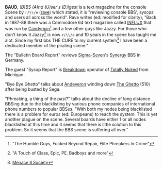 **BAUD**, _(B)BS (A)nd (U)ser's (D)igest_ is a text magazine for the console Scene by `r/\\/e` ([rave](https://demozoo.org/sceners/117460/)) which stated, it is "reviewing console BBS', sysops and users all across the world". Rave writes (ed: modified for clarity), "Back in 1987-88 there was a Commodore 64 text magazine called [INFLUX](https://demozoo.org/groups/130562/) that was run by [Candyman](https://demozoo.org/sceners/7422/)[^1] and a few other guys like Jazzy. For those who don't know it Jazzy[^2] is now `r/\\/e` and 10 years in the scene has taught me alot. Since my first bbs THE CURE to my current system[^3] I have been a dedicated member of the pirating scene."

The "Bulletin Board Report" reviews [Sigma-Seven](https://demozoo.org/sceners/21357/)'s [Synergy](https://demozoo.org/bbs/3237/) BBS in Germany.

The guest "Sysop Report" is [Breakdown](https://demozoo.org/sceners/90470/) operator of [Totally Nuked](https://demozoo.org/bbs/2219/) from Michigan.

"Bye Bye Ghetto" talks about [Andeveron](https://demozoo.org/sceners/78507/) winding down [The Ghetto](https://demozoo.org/bbs/1150/) (510) after being busted by Sega.

"Phreaking, a thing of the past?" talks about the decline of long distance BBSing due to the blacklisting by various phone companies of international phone numbers to popular BBSes. "With both my nodes being blacklisted there is a problem for euros (ed: Europeans) to reach the system. This is yet another plague on the scene. Several boards have either 1 or all nodes blacklisted at this time and it seems that there is little solution to this problem. So it seems that the BBS scene is suffering all over."

[^1]: "The Humble Guys, Fucked Beyond Repair, Elite Phreakers In Crime"
[^2]: "A Touch of Class, Epic, PE, Badboys and more"
[^3]: [Menace II Society](https://demozoo.org/bbs/1667/)